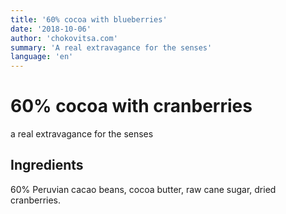 ```yaml
---
title: '60% cocoa with blueberries'
date: '2018-10-06'
author: 'chokovitsa.com'
summary: 'A real extravagance for the senses'
language: 'en'
---
```


# 60% cocoa with cranberries

a real extravagance for the senses

## Ingredients

60% Peruvian cacao beans, cocoa butter, raw cane sugar, dried cranberries.
